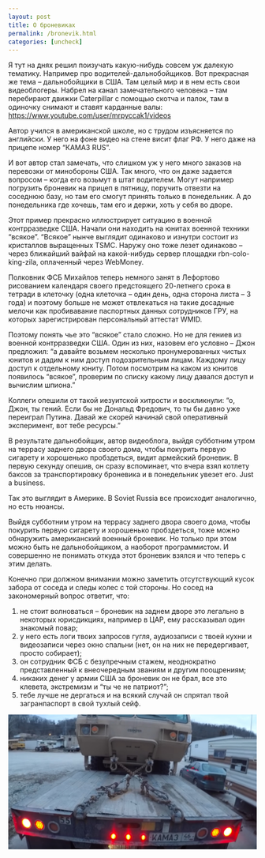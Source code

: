 ```yaml
---
layout: post
title: О броневиках
permalink: /bronevik.html
categories: [uncheck]
---
```


Я тут на днях решил поизучать какую-нибудь совсем уж далекую тематику. Например про водителей-дальнобойщиков. Вот прекрасная же тема – дальнобойщики в США. Там целый мир и в нем есть свои видеоблогеры. Набрел на канал замечательного человека – там перебирают движки Caterpillar с помощью скотча и палок, там в одиночку снимают и ставят карданные валы: <a href="https://www.youtube.com/user/mrpyccak1/videos">https://www.youtube.com/user/mrpyccak1/videos</a> 

Автор учился в американской школе, но с трудом изъясняется по английски. У него на фоне видео на стене висит флаг РФ. У него даже на прицепе номер “КАМА3 RUS”.

И вот автор стал замечать, что слишком уж у него много заказов на перевозки от минобороны США. Так много, что он даже задается вопросом – когда его возьмут в штат водителем. Могут например погрузить броневик на прицеп в пятницу, поручить отвезти на соседнюю базу, но там его смогут принять только в понедельник. А до понедельника где хочешь, там его и держи, хоть у себя во дворе.

Этот пример прекрасно иллюстрирует ситуацию в военной контрразведке США. Начали они находить на юнитах военной техники “всякое”. “Всякое” нынче выглядит одинаково и изнутри состоит из кристаллов выращенных TSMC. Наружу оно тоже лезет одинаково – через ближайший вайфай на какой-нибудь сервер площадки rbn-colo-king-zila, оплаченный через WebMoney. 

Полковник ФСБ Михайлов теперь немного занят в Лефортово рисованием календаря своего предстоящего 20-летнего срока в тетради в клеточку (одна клеточка – один день, одна сторона листа – 3 года) и поэтому больше не может отвлекаться на такие досадные мелочи как пробивавание паспортных данных сотрудников ГРУ, на которых зарегистрирован персональный аттестат WMID. 

Поэтому понять чье это “всякое” стало сложно. Но не для гениев из военной контрразведки США. Один из них, назовем его условно – Джон предложил: “а давайте возьмем несколько пронумерованных чистых юнитов и дадим к ним доступ подозрительным лицам. Каждому лицу доступ к отдельному юниту. Потом посмотрим на каком из юнитов появилось “всякое”, проверим по списку какому лицу давался доступ и вычислим шпиона.”

Коллеги опешили от такой иезуитской хитрости и воскликнули: “о, Джон, ты гений. Если бы не Дональд Фредович, то ты бы давно уже переиграл Путина. Давай же скорей начинай свой оперативный эксперимент, вот тебе ресурсы.”

В результате дальнобойщик, автор видеоблога, выйдя субботним утром на террасу заднего двора своего дома, чтобы покурить первую сигарету и хорошенько пробздеться, видит армейский броневик. В первую секунду опешив, он сразу вспоминает, что вчера взял котлету баксов за транспортировку броневика и в понедельник увезет его. Just a business.

Так это выглядит в Америке. В Soviet Russia все происходит аналогично, но есть нюансы.

Выйдя субботним утром на террасу заднего двора своего дома, чтобы покурить первую сигарету и хорошенько пробздеться, тоже можно обнаружить американский военный броневик. Но только при этом можно быть не дальнобойщиком, а наоборот программистом. И совершенно не понимать откуда этот броневик взялся и что теперь с этим делать.

Конечно при должном внимании можно заметить отсутствующий кусок забора от соседа и следы колес с той стороны. Но сосед на закономерный вопрос ответит, что:

1. не стоит волноваться – броневик на заднем дворе это легально в некоторых юрисдикциях, например в ЦАР, ему рассказывал один знакомый повар;
2. у него есть логи твоих запросов гугля, аудиозаписи с твоей кухни и видеозаписи через окно спальни (нет, он на них не передергивает, просто собирает);
3. он сотрудник ФСБ с безупречным стажем, неоднократно представленный к внеочередным званиям и другим поощрениям;
4. никаких денег у армии США за броневик он не брал, все это клевета, экстремизм и “ты че не патриот?”;
5. тебе лучше не дергаться и на всякий случай он спрятал твой загранпаспорт в свой тухлый сейф.

![Броневик](/images/2019/02/bron.jpg)
